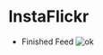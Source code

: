 # InstaFlickr
* Finished Feed
![ok](https://github.com/lianghao208/InstaFlickr/blob/master/app/src/main/res/gif/ezgif.com-gif-maker.gif)
